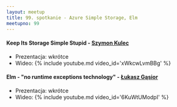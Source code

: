 ```yaml
---
layout: meetup
title: 99. spotkanie - Azure Simple Storage, Elm
meetupno: 99
---
```


#### Keep Its Storage Simple Stupid - [Szymon Kulec](https://twitter.com/skooletz)
* Prezentacja: wkrótce
* Wideo: {% include youtube.md video_id='xWkcwLvmBBg' %}

#### Elm - "no runtime exceptions technology" - [Łukasz Gąsior](https://twitter.com/lukaszgasior)
* Prezentacja: wkrótce
* Wideo: {% include youtube.md video_id='6KuWtUModpI' %}
